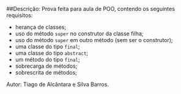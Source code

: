 ##Descrição: Prova feita para aula de POO, contendo os seguintes requisitos:
-   herança de classes;
-   uso do método `super` no construtor da classe filha;
-   uso do método `super` em outro método (sem ser o construtor);
-   uma classe do tipo `final`;
-   uma classe do tipo `abstract`;
-   um método do tipo `final`;
-   sobrecarga de métodos;
-   sobrescrita de métodos;

Autor: Tiago de Alcântara e Silva Barros.